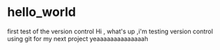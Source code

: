 # hello_world
first test of the version control
Hi , what's up ,i'm testing version control using git for my next project
yeaaaaaaaaaaaaaah
